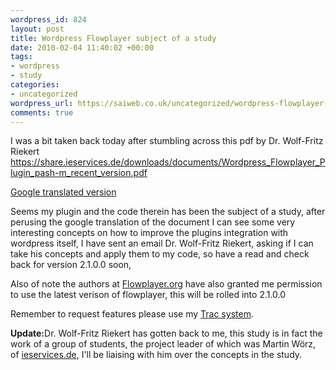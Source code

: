 ```yaml
--- 
wordpress_id: 824
layout: post
title: Wordpress Flowplayer subject of a study
date: 2010-02-04 11:40:02 +00:00
tags: 
- wordpress
- study
categories: 
- uncategorized
wordpress_url: https://saiweb.co.uk/uncategorized/wordpress-flowplayer-subject-of-a-study
comments: true
---
```

I was a bit taken back today after stumbling across this pdf by Dr. Wolf-Fritz Riekert <a href="https://share.ieservices.de/downloads/documents/Wordpress_Flowplayer_Plugin_pash-m_recent_version.pdf">https://share.ieservices.de/downloads/documents/Wordpress_Flowplayer_Plugin_pash-m_recent_version.pdf</a>

<a href="https://translate.google.co.uk/translate?hl=en&sl=de&u=https://share.ieservices.de/downloads/documents/Wordpress_Flowplayer_Plugin_pash-m_recent_version.pdf&ei=EqtqS5qpI8mPjAeyq-3MBw&sa=X&oi=translate&ct=result&resnum=5&ved=0CBwQ7gEwBDgK&prev=/search%3Fq%3Dd.busby%2540saiweb.co.uk%26hl%3Den%26client%3Dfirefox-a%26rls%3Dorg.mozilla:en-US:official%26hs%3DeTf%26sa%3DN%26start%3D10">
Google translated version</a>

Seems my plugin and the code therein has been the subject of a study, after perusing the google translation of the document I can see some very interesting concepts on how to improve the plugins integration with wordpress itself, I have sent an email Dr. Wolf-Fritz Riekert, asking if I can take his concepts and apply them to my code, so have a read and check back for version 2.1.0.0 soon, 

Also of note the authors at <a href="https://Flowplayer.org">Flowplayer.org</a> have also granted me permission to use the latest verison of flowplayer, this will be rolled into 2.1.0.0

Remember to request features please use my <a href="https://trac.saiweb.co.uk/saiweb/">Trac system</a>.

<strong>Update:</strong>Dr. Wolf-Fritz Riekert has gotten back to me, this study is in fact the work of a group of students, the project leader of which was Martin Wörz, of <a href="https://ieservices.de">ieservices.de</a>, I'll be liaising with him over the concepts in the study.


